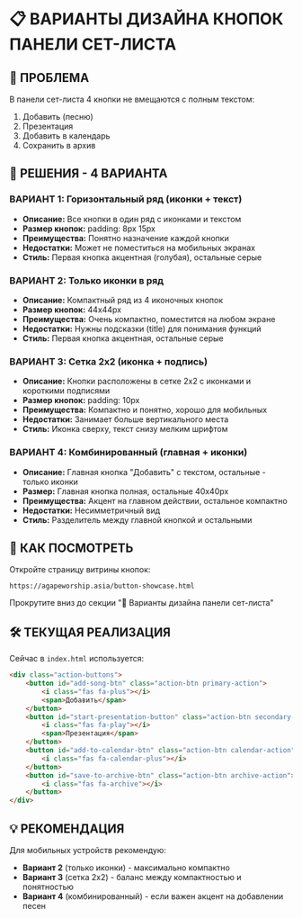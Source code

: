 # 📋 ВАРИАНТЫ ДИЗАЙНА КНОПОК ПАНЕЛИ СЕТ-ЛИСТА

## 🎯 ПРОБЛЕМА
В панели сет-листа 4 кнопки не вмещаются с полным текстом:
1. Добавить (песню)
2. Презентация
3. Добавить в календарь
4. Сохранить в архив

## 🎨 РЕШЕНИЯ - 4 ВАРИАНТА

### ВАРИАНТ 1: Горизонтальный ряд (иконки + текст)
- **Описание:** Все кнопки в один ряд с иконками и текстом
- **Размер кнопок:** padding: 8px 15px
- **Преимущества:** Понятно назначение каждой кнопки
- **Недостатки:** Может не поместиться на мобильных экранах
- **Стиль:** Первая кнопка акцентная (голубая), остальные серые

### ВАРИАНТ 2: Только иконки в ряд
- **Описание:** Компактный ряд из 4 иконочных кнопок
- **Размер кнопок:** 44x44px
- **Преимущества:** Очень компактно, поместится на любом экране
- **Недостатки:** Нужны подсказки (title) для понимания функций
- **Стиль:** Первая кнопка акцентная, остальные серые

### ВАРИАНТ 3: Сетка 2x2 (иконка + подпись)
- **Описание:** Кнопки расположены в сетке 2x2 с иконками и короткими подписями
- **Размер кнопок:** padding: 10px
- **Преимущества:** Компактно и понятно, хорошо для мобильных
- **Недостатки:** Занимает больше вертикального места
- **Стиль:** Иконка сверху, текст снизу мелким шрифтом

### ВАРИАНТ 4: Комбинированный (главная + иконки)
- **Описание:** Главная кнопка "Добавить" с текстом, остальные - только иконки
- **Размер:** Главная кнопка полная, остальные 40x40px
- **Преимущества:** Акцент на главном действии, остальное компактно
- **Недостатки:** Несимметричный вид
- **Стиль:** Разделитель между главной кнопкой и остальными

## 📍 КАК ПОСМОТРЕТЬ

Откройте страницу витрины кнопок:
```
https://agapeworship.asia/button-showcase.html
```

Прокрутите вниз до секции "🎨 Варианты дизайна панели сет-листа"

## 🛠️ ТЕКУЩАЯ РЕАЛИЗАЦИЯ

Сейчас в `index.html` используется:
```html
<div class="action-buttons">
    <button id="add-song-btn" class="action-btn primary-action">
        <i class="fas fa-plus"></i>
        <span>Добавить</span>
    </button>
    <button id="start-presentation-button" class="action-btn secondary-action">
        <i class="fas fa-play"></i>
        <span>Презентация</span>
    </button>
    <button id="add-to-calendar-btn" class="action-btn calendar-action">
        <i class="fas fa-calendar-plus"></i>
    </button>
    <button id="save-to-archive-btn" class="action-btn archive-action">
        <i class="fas fa-archive"></i>
    </button>
</div>
```

## 💡 РЕКОМЕНДАЦИЯ

Для мобильных устройств рекомендую:
- **Вариант 2** (только иконки) - максимально компактно
- **Вариант 3** (сетка 2x2) - баланс между компактностью и понятностью
- **Вариант 4** (комбинированный) - если важен акцент на добавлении песен